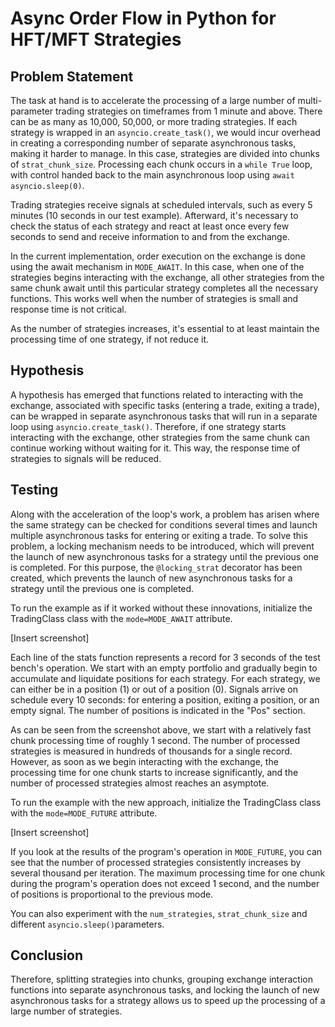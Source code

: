 # Async Order Flow in Python for HFT/MFT Strategies

## Problem Statement

The task at hand is to accelerate the processing of a large number of multi-parameter trading strategies on timeframes from 1 minute and above. There can be as many as 10,000, 50,000, or more trading strategies. If each strategy is wrapped in an `asyncio.create_task()`, we would incur overhead in creating a corresponding number of separate asynchronous tasks, making it harder to manage. In this case, strategies are divided into chunks of `strat_chunk_size`. Processing each chunk occurs in a `while True` loop, with control handed back to the main asynchronous loop using `await asyncio.sleep(0)`.

Trading strategies receive signals at scheduled intervals, such as every 5 minutes (10 seconds in our test example). Afterward, it's necessary to check the status of each strategy and react at least once every few seconds to send and receive information to and from the exchange.

In the current implementation, order execution on the exchange is done using the await mechanism in `MODE_AWAIT`. In this case, when one of the strategies begins interacting with the exchange, all other strategies from the same chunk await until this particular strategy completes all the necessary functions. This works well when the number of strategies is small and response time is not critical.

As the number of strategies increases, it's essential to at least maintain the processing time of one strategy, if not reduce it.

## Hypothesis

A hypothesis has emerged that functions related to interacting with the exchange, associated with specific tasks (entering a trade, exiting a trade), can be wrapped in separate asynchronous tasks that will run in a separate loop using `asyncio.create_task()`. Therefore, if one strategy starts interacting with the exchange, other strategies from the same chunk can continue working without waiting for it. This way, the response time of strategies to signals will be reduced.

## Testing

Along with the acceleration of the loop's work, a problem has arisen where the same strategy can be checked for conditions several times and launch multiple asynchronous tasks for entering or exiting a trade. To solve this problem, a locking mechanism needs to be introduced, which will prevent the launch of new asynchronous tasks for a strategy until the previous one is completed. For this purpose, the `@locking_strat` decorator has been created, which prevents the launch of new asynchronous tasks for a strategy until the previous one is completed.

To run the example as if it worked without these innovations, initialize the TradingClass class with the `mode=MODE_AWAIT` attribute.

[Insert screenshot]

Each line of the stats function represents a record for 3 seconds  of the test bench's operation. We start with an empty portfolio and gradually begin to accumulate and liquidate positions for each strategy. For each strategy, we can either be in a position (1) or out of a position (0). Signals arrive on schedule every 10 seconds: for entering a position, exiting a position, or an empty signal. The number of positions is indicated in the "Pos" section.

As can be seen from the screenshot above, we start with a relatively fast chunk processing time of roughly 1 second. The number of processed strategies is measured in hundreds of thousands for a single record. However, as soon as we begin interacting with the exchange, the processing time for one chunk starts to increase significantly, and the number of processed strategies almost reaches an asymptote. 

To run the example with the new approach, initialize the TradingClass class with the `mode=MODE_FUTURE` attribute. 

[Insert screenshot]

If you look at the results of the program's operation in `MODE_FUTURE`, you can see that the number of processed strategies consistently increases by several thousand per iteration. The maximum processing time for one chunk during the program's operation does not exceed 1 second, and the number of positions is proportional to the previous mode.

You can also experiment with the `num_strategies`, `strat_chunk_size` and different `asyncio.sleep()`parameters.

## Conclusion

Therefore, splitting strategies into chunks, grouping exchange interaction functions into separate asynchronous tasks, and locking the launch of new asynchronous tasks for a strategy allows us to speed up the processing of a large number of strategies.

